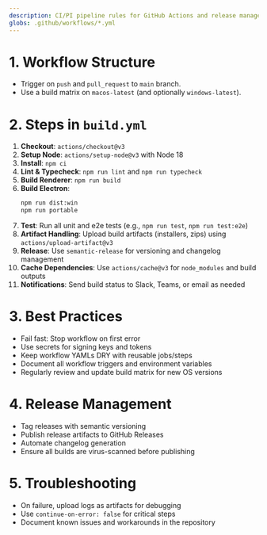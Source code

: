 ```yaml
---
description: CI/PI pipeline rules for GitHub Actions and release management.
globs: .github/workflows/*.yml
---
```


# 1. Workflow Structure

- Trigger on `push` and `pull_request` to `main` branch.
- Use a build matrix on `macos-latest` (and optionally `windows-latest`).

# 2. Steps in `build.yml`

1. **Checkout**: `actions/checkout@v3`
2. **Setup Node**: `actions/setup-node@v3` with Node 18
3. **Install**: `npm ci`
4. **Lint & Typecheck**: `npm run lint` and `npm run typecheck`
5. **Build Renderer**: `npm run build`
6. **Build Electron**:
   ```bash
   npm run dist:win
   npm run portable
   ```
7. **Test**: Run all unit and e2e tests (e.g., `npm run test`, `npm run test:e2e`)
8. **Artifact Handling**: Upload build artifacts (installers, zips) using `actions/upload-artifact@v3`
9. **Release**: Use `semantic-release` for versioning and changelog management
10. **Cache Dependencies**: Use `actions/cache@v3` for `node_modules` and build outputs
11. **Notifications**: Send build status to Slack, Teams, or email as needed

# 3. Best Practices

- Fail fast: Stop workflow on first error
- Use secrets for signing keys and tokens
- Keep workflow YAMLs DRY with reusable jobs/steps
- Document all workflow triggers and environment variables
- Regularly review and update build matrix for new OS versions

# 4. Release Management

- Tag releases with semantic versioning
- Publish release artifacts to GitHub Releases
- Automate changelog generation
- Ensure all builds are virus-scanned before publishing

# 5. Troubleshooting

- On failure, upload logs as artifacts for debugging
- Use `continue-on-error: false` for critical steps
- Document known issues and workarounds in the repository
